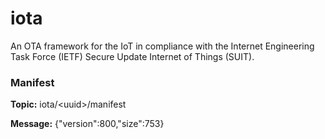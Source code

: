 # iota
An OTA framework for the IoT in compliance with the Internet Engineering Task Force (IETF) Secure Update Internet of Things (SUIT).

### Manifest

**Topic:** iota/\<uuid\>/manifest

**Message:** {"version":800,"size":753} 
